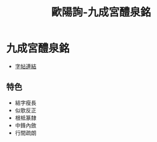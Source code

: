 ﻿---
title: '歐陽詢-九成宮醴泉銘'
tags: ['碑刻', '楷書']
order: 8
---
# 九成宮醴泉銘
* [字帖連結](https://digitalarchive.npm.gov.tw/Painting/Content?pid=20595&Dept=P)

## 特色
* 結字瘦長
* 似欹反正
* 根柢篆隸
* 中鋒內斂
* 行間疏朗